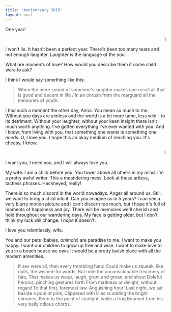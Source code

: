```yaml
---
title: 'Anniversary 2019'
layout: post
---
```


One year!


<marquee>We made it, kid...</marquee>

I won't lie. It hasn't been a perfect year. There's been too many tears and not enough laughter. Laughter is the language of the soul.

What are moments of love? How would you describe them if some child were to ask?

I think I would say something like this:

> When the mere sound of someone's laughter makes one recall all that is good and decent in life / in an onrush from the rearguard all the memories of youth.

I had such a moment the other day, Anna. You mean so much to me. Without you days are aimless and the world is a bit more tame, less wild - to its detriment. Without your laughter, without your keen insight there isn't much worth anything. I've gotten everything I've ever wanted with you. And I know, from living with you, that something one wants is something one *needs*. O, I love you. I hope this an okay medium of reaching you. It's cheesy, I know.

<marquee>la de da...</marquee>

I want you, I need you, and I will always love you.

My wife. I am a child before you. You tower above all others in my mind. I'm a pretty awful writer. This a meandering mess. Look at these artless, tactless phrases. Hackneyed, really! 

There is so much discord in the world nowadays. Anger all around us. Still, we want to bring a child into it. Can you imagine us in 5 years? I can see a very blurry motion picture and I can't discern too much, but I hope it's full of moments of happiness and joy. There will be memories we'll cherish and hold throughout our wandering days. My face is getting older, but I don't think my luck will change. I *hope* it doesn't. 

I love you relentlessly, wife.

You and our pets (babies, *animals*) are paradise to me. I want to make you happy. I want our children to grow up free and wise. I want to make love to you in a beach house we own. It would be a pretty lavish place with all the modern amenities.

>If sex were all, then every trembling hand
Could make us squeak, like dolls, the wished-for words.
But note the unconscionable treachery of fate,
That makes us weep, laugh, grunt and groan, and shout
Doleful heroics, pinching gestures forth
From madness or delight, without regard
To that first, foremost law. Anguishing hour!
Last night, we sat beside a pool of pink,
Clippered with lilies scudding the bright chromes,
Keen to the point of starlight, while a frog
Boomed from his very belly odious chords.






